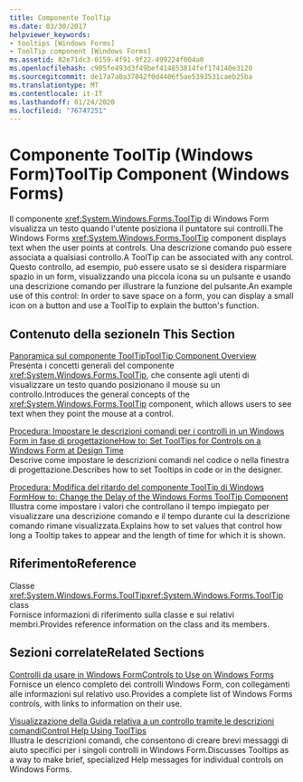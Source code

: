 ```yaml
---
title: Componente ToolTip
ms.date: 03/30/2017
helpviewer_keywords:
- tooltips [Windows Forms]
- ToolTip component [Windows Forms]
ms.assetid: 82e71dc3-0159-4f91-9f22-499224f004a0
ms.openlocfilehash: c905fe493d3f49bef414853814fef174140e3120
ms.sourcegitcommit: de17a7a0a37042f0d4406f5ae5393531caeb25ba
ms.translationtype: MT
ms.contentlocale: it-IT
ms.lasthandoff: 01/24/2020
ms.locfileid: "76747251"
---
```

# <a name="tooltip-component-windows-forms"></a><span data-ttu-id="2e4c5-102">Componente ToolTip (Windows Form)</span><span class="sxs-lookup"><span data-stu-id="2e4c5-102">ToolTip Component (Windows Forms)</span></span>
<span data-ttu-id="2e4c5-103">Il componente <xref:System.Windows.Forms.ToolTip> di Windows Form visualizza un testo quando l'utente posiziona il puntatore sui controlli.</span><span class="sxs-lookup"><span data-stu-id="2e4c5-103">The Windows Forms <xref:System.Windows.Forms.ToolTip> component displays text when the user points at controls.</span></span> <span data-ttu-id="2e4c5-104">Una descrizione comando può essere associata a qualsiasi controllo.</span><span class="sxs-lookup"><span data-stu-id="2e4c5-104">A ToolTip can be associated with any control.</span></span> <span data-ttu-id="2e4c5-105">Questo controllo, ad esempio, può essere usato se si desidera risparmiare spazio in un form, visualizzando una piccola icona su un pulsante e usando una descrizione comando per illustrare la funzione del pulsante.</span><span class="sxs-lookup"><span data-stu-id="2e4c5-105">An example use of this control: In order to save space on a form, you can display a small icon on a button and use a ToolTip to explain the button's function.</span></span>  
  
## <a name="in-this-section"></a><span data-ttu-id="2e4c5-106">Contenuto della sezione</span><span class="sxs-lookup"><span data-stu-id="2e4c5-106">In This Section</span></span>  
 [<span data-ttu-id="2e4c5-107">Panoramica sul componente ToolTip</span><span class="sxs-lookup"><span data-stu-id="2e4c5-107">ToolTip Component Overview</span></span>](tooltip-component-overview-windows-forms.md)  
 <span data-ttu-id="2e4c5-108">Presenta i concetti generali del componente <xref:System.Windows.Forms.ToolTip>, che consente agli utenti di visualizzare un testo quando posizionano il mouse su un controllo.</span><span class="sxs-lookup"><span data-stu-id="2e4c5-108">Introduces the general concepts of the <xref:System.Windows.Forms.ToolTip> component, which allows users to see text when they point the mouse at a control.</span></span>  
  
 [<span data-ttu-id="2e4c5-109">Procedura: Impostare le descrizioni comandi per i controlli in un Windows Form in fase di progettazione</span><span class="sxs-lookup"><span data-stu-id="2e4c5-109">How to: Set ToolTips for Controls on a Windows Form at Design Time</span></span>](how-to-set-tooltips-for-controls-on-a-windows-form-at-design-time.md)  
 <span data-ttu-id="2e4c5-110">Descrive come impostare le descrizioni comandi nel codice o nella finestra di progettazione.</span><span class="sxs-lookup"><span data-stu-id="2e4c5-110">Describes how to set Tooltips in code or in the designer.</span></span>  
  
 [<span data-ttu-id="2e4c5-111">Procedura: Modifica del ritardo del componente ToolTip di Windows Form</span><span class="sxs-lookup"><span data-stu-id="2e4c5-111">How to: Change the Delay of the Windows Forms ToolTip Component</span></span>](how-to-change-the-delay-of-the-windows-forms-tooltip-component.md)  
 <span data-ttu-id="2e4c5-112">Illustra come impostare i valori che controllano il tempo impiegato per visualizzare una descrizione comando e il tempo durante cui la descrizione comando rimane visualizzata.</span><span class="sxs-lookup"><span data-stu-id="2e4c5-112">Explains how to set values that control how long a Tooltip takes to appear and the length of time for which it is shown.</span></span>  
  
## <a name="reference"></a><span data-ttu-id="2e4c5-113">Riferimento</span><span class="sxs-lookup"><span data-stu-id="2e4c5-113">Reference</span></span>  
 <span data-ttu-id="2e4c5-114">Classe <xref:System.Windows.Forms.ToolTip></span><span class="sxs-lookup"><span data-stu-id="2e4c5-114"><xref:System.Windows.Forms.ToolTip> class</span></span>  
 <span data-ttu-id="2e4c5-115">Fornisce informazioni di riferimento sulla classe e sui relativi membri.</span><span class="sxs-lookup"><span data-stu-id="2e4c5-115">Provides reference information on the class and its members.</span></span>  
  
## <a name="related-sections"></a><span data-ttu-id="2e4c5-116">Sezioni correlate</span><span class="sxs-lookup"><span data-stu-id="2e4c5-116">Related Sections</span></span>  
 [<span data-ttu-id="2e4c5-117">Controlli da usare in Windows Form</span><span class="sxs-lookup"><span data-stu-id="2e4c5-117">Controls to Use on Windows Forms</span></span>](controls-to-use-on-windows-forms.md)  
 <span data-ttu-id="2e4c5-118">Fornisce un elenco completo dei controlli Windows Form, con collegamenti alle informazioni sul relativo uso.</span><span class="sxs-lookup"><span data-stu-id="2e4c5-118">Provides a complete list of Windows Forms controls, with links to information on their use.</span></span>  
  
 [<span data-ttu-id="2e4c5-119">Visualizzazione della Guida relativa a un controllo tramite le descrizioni comandi</span><span class="sxs-lookup"><span data-stu-id="2e4c5-119">Control Help Using ToolTips</span></span>](../advanced/control-help-using-tooltips.md)  
 <span data-ttu-id="2e4c5-120">Illustra le descrizioni comandi, che consentono di creare brevi messaggi di aiuto specifici per i singoli controlli in Windows Form.</span><span class="sxs-lookup"><span data-stu-id="2e4c5-120">Discusses Tooltips as a way to make brief, specialized Help messages for individual controls on Windows Forms.</span></span>
